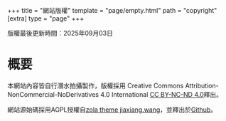 +++
title = "網站版權"
template = "page/empty.html"
path = "copyright"
[extra]
type = "page"
+++

版權最後更新時間︰2025年09月03日

# 概要

本網站內容皆自行潛水拍攝製作，版權採用
Creative Commons Attribution-NonCommercial-NoDerivatives 4.0 International [CC BY-NC-ND 4.0](https://creativecommons.org/licenses/by-nc-nd/4.0/deed.en)釋出。

網站源始碼採用AGPL授權自[zola theme jiaxiang.wang](https://github.com/iWangJiaxiang/zola-theme-jiaxiang.wang)，並釋出於[Github](https://github.com/yanganto/MD-site)。
